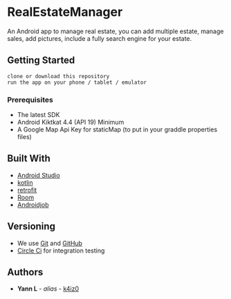# RealEstateManager

An Android app to manage real estate, 
you can add multiple estate, manage sales, add pictures, 
include a fully search engine for your estate.

## Getting Started

    clone or download this repository
    run the app on your phone / tablet / emulator
    
### Prerequisites

* The latest SDK
* Android Kiktkat 4.4 (API 19) Minimum
* A Google Map Api Key for staticMap (to put in your graddle properties files)

## Built With

* [Android Studio](https://developer.android.com/studio/) 
* [kotlin](https://kotlinlang.org/)
* [retrofit](http://square.github.io/retrofit/)
* [Room](https://developer.android.com/topic/libraries/architecture/room)
* [Androidjob](https://github.com/evernote/android-job)

## Versioning

* We use [Git](https://git-scm.com/) and [GitHub](https://github.com)
* [Circle Ci](https://circleci.com) for integration testing

## Authors

* **Yann L** - *alias* - [k4iz0](https://github.com/k4iz0)
